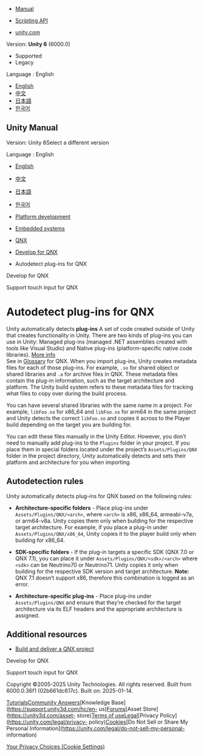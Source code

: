 [](https://docs.unity3d.com)

  * [Manual](../Manual/index.html)
  * [Scripting API](../ScriptReference/index.html)

  * [unity.com](https://unity.com/)

Version: **Unity 6** (6000.0)

  * Supported
  * Legacy

Language : English

  * [English](/Manual/qnx-autodetect-plugins.html)
  * [中文](/cn/current/Manual/qnx-autodetect-plugins.html)
  * [日本語](/ja/current/Manual/qnx-autodetect-plugins.html)
  * [한국어](/kr/current/Manual/qnx-autodetect-plugins.html)

[](https://docs.unity3d.com)

## Unity Manual

Version: Unity 6Select a different version

Language : English

  * [English](/Manual/qnx-autodetect-plugins.html)
  * [中文](/cn/current/Manual/qnx-autodetect-plugins.html)
  * [日本語](/ja/current/Manual/qnx-autodetect-plugins.html)
  * [한국어](/kr/current/Manual/qnx-autodetect-plugins.html)

  * [Platform development ](PlatformSpecific.html)
  * [Embedded systems](embedded-systems.html)
  * [QNX](qnx.html)
  * [Develop for QNX](qnx-develop.html)
  * Autodetect plug-ins for QNX

[](qnx-develop.html)

Develop for QNX

[](qnx-touch-input.html)

Support touch input for QNX

# Autodetect plug-ins for QNX

Unity automatically detects **plug-ins** A set of code created outside of
Unity that creates functionality in Unity. There are two kinds of plug-ins you
can use in Unity: Managed plug-ins (managed .NET assemblies created with tools
like Visual Studio) and Native plug-ins (platform-specific native code
libraries). [More info](./plug-ins.html)  
See in [Glossary](Glossary.html#Plug-in) for QNX. When you import plug-ins,
Unity creates metadata files for each of those plug-ins. For example, `.so`
for shared object or shared libraries and `.a` for archive files in QNX. These
metadata files contain the plug-in information, such as the target
architecture and platform. The Unity build system refers to these metadata
files for tracking what files to copy over during the build process.

You can have several shared libraries with the same name in a project. For
example, `libFoo.so` for x86_64 and `libFoo.so` for arm64 in the same project
and Unity detects the correct `libFoo.so` and copies it across to the Player
build depending on the target you are building for.

You can edit these files manually in the Unity Editor. However, you don’t need
to manually add plug-ins to the `Plugins` folder in your project. If you place
them in special folders located under the project’s `Assets/Plugins/QNX`
folder in the project directory, Unity automatically detects and sets their
platform and architecture for you when importing.

## Autodetection rules

Unity automatically detects plug-ins for QNX based on the following rules:

  * **Architecture-specific folders** \- Place plug-ins under `Assets/Plugins/QNX/<arch>`, where `<arch>` is x86, x86_64, armeabi-v7a, or arm64-v8a. Unity copies them only when building for the respective target architecture. For example, if you place a plug-in under `Assets/Plugins/QNX/x86_64`, Unity copies it to the player build only when building for x86_64.

  * **SDK-specific folders** \- If the plug-in targets a specific SDK (QNX 7.0 or QNX 7.1), you can place it under `Assets/Plugins/QNX/<sdk>/<arch>` where `<sdk>` can be Neutrino70 or Neutrino71. Unity copies it only when building for the respective SDK version and target architecture. **Note:** QNX 7.1 doesn’t support x86, therefore this combination is logged as an error.

  * **Architecture-specific plug-ins** \- Place plug-ins under `Assets/Plugins/QNX` and ensure that they’re checked for the target architecture via its ELF headers and the appropriate architecture is assigned.

## Additional resources

  * [Build and deliver a QNX project](qnx-build-and-deliver.html)

[](qnx-develop.html)

Develop for QNX

[](qnx-touch-input.html)

Support touch input for QNX

Copyright ©2005-2025 Unity Technologies. All rights reserved. Built from
6000.0.36f1 (02b661dc617c). Built on: 2025-01-14.

[Tutorials](https://learn.unity.com/)[Community
Answers](https://answers.unity3d.com)[Knowledge
Base](https://support.unity3d.com/hc/en-
us)[Forums](https://forum.unity3d.com)[Asset Store](https://unity3d.com/asset-
store)[Terms of
use](https://docs.unity3d.com/Manual/TermsOfUse.html)[Legal](https://unity.com/legal)[Privacy
Policy](https://unity.com/legal/privacy-
policy)[Cookies](https://unity.com/legal/cookie-policy)[Do Not Sell or Share
My Personal Information](https://unity.com/legal/do-not-sell-my-personal-
information)

[Your Privacy Choices (Cookie Settings)](javascript:void\(0\);)

